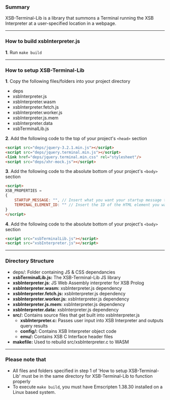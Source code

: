 ### Summary
XSB-Terminal-Lib is a library that summons a Terminal running the XSB Interpreter at a user-specified location in a webpage. 

------------------------
### How to build xsbInterpreter.js

**1**. Run `make build`

------------------------
### How to setup XSB-Terminal-Lib

**1**. Copy the following files/folders into your project directory

* deps
* xsbInterpreter.js
* xsbInterpreter.wasm
* xsbInterpreter.fetch.js
* xsbInterpreter.worker.js
* xsbInterpreter.js.mem
* xsbInterpreter.data
* xsbTerminalLib.js

**2**. Add the following code to the top of your project's `<head>` section

```html
<script src="deps/jquery-3.2.1.min.js"></script>
<script src="deps/jquery.terminal.min.js"></script>
<link href="deps/jquery.terminal.min.css" rel="stylesheet"/>
<script src="deps/xhr-mock.js"></script>
```

**3**. Add the following code to the absolute bottom of your project's `<body>` section

```html
<script>
XSB_PROPERTIES = 
{
	STARTUP_MESSAGE: "", // Insert what you want your startup message to be here
	TERMINAL_ELEMENT_ID: "" // Insert the ID of the HTML element you want the terminal to reside in here
}
</script>
```

**4**. Add the following code to the absolute bottom of your project's `<body>` section

```html
<script src="xsbTerminalLib.js"></script>
<script src="xsbInterpreter.js"></script>
```

------------------------
### Directory Structure

* deps/: Folder containing JS & CSS dependancies
* **xsbTerminalLib.js:** The XSB-Terminal-Lib JS library
* **xsbInterpreter.js**: JS Web Assembly interpreter for XSB Prolog
* **xsbInterpreter.wasm:** xsbInterpreter.js dependency
* **xsbInterpreter.fetch.js:** xsbInterpreter.js dependency
* **xsbInterpreter.worker.js:** xsbInterpreter.js dependency
* **xsbInterpreter.js.mem:** xsbInterpreter.js dependency
* **xsbInterpreter.data:** xsbInterpreter.js dependency
* **src/:** Contains source files that get built into xsbInterpreter.js
	* **xsbInterpreter.c:** Passes user input into XSB Interpreter and outputs query results
	* **config/:** Contains XSB Interpreter object code
	* **emu/:** Contains XSB C Interface header files
* **makefile:** Used to rebuild src/xsbInterpreter.c to WASM
	

------------------------
### Please note that
* All files and folders specified in step 1 of 'How to setup XSB-Terminal-Lib' must be in the same directory for XSB-Terminal-Lib to function properly
* To execute `make build`, you must have Emscripten 1.38.30 installed on a Linux based system.
